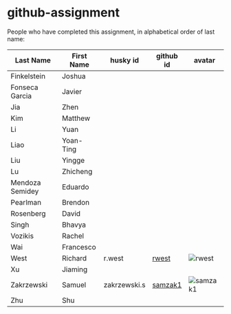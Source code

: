 # github-assignment

People who have completed this assignment, in alphabetical order of last name:

Last Name | First Name | husky id | github id      | avatar
---------|------------|-----------|-----------|---------
Finkelstein | Joshua |     |     |
Fonseca Garcia | Javier |     |     |
Jia | Zhen |     |     |
Kim | Matthew |     |     |
Li | Yuan |     |     |
Liao | Yoan-Ting |     |     |
Liu | Yingge |     |     |
Lu | Zhicheng |     |     |
Mendoza Semidey | Eduardo |     |     |
Pearlman | Brendon |     |     |
Rosenberg | David |     |     |
Singh | Bhavya |     |     |
Vozikis | Rachel |     |     |
Wai | Francesco |     |     |
West     |   Richard   | r.west      |   [rwest](https://github.com/rwest)        | ![rwest](https://github.com/rwest.png?size=40)
Xu | Jiaming |     |     |
Zakrzewski | Samuel |zakrzewski.s     |[samzak1](https://github.com/samzak1)     |![samzak1](https://github.com/samzak1.png?size=40)
Zhu | Shu |     |     |

